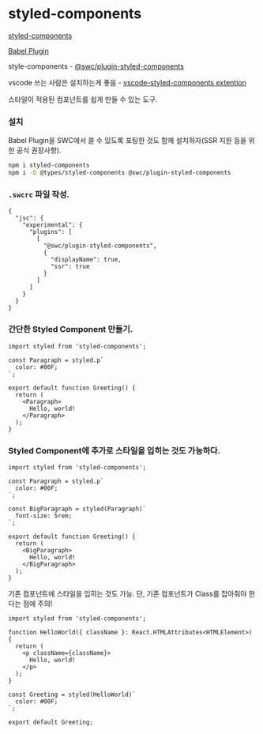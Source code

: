 # styled-components

[styled-components](https://styled-components.com/)

[Babel Plugin](https://styled-components.com/docs/tooling#babel-plugin)

style-components - [@swc/plugin-styled-components](https://github.com/swc-project/plugins/tree/main/packages/styled-components)

vscode 쓰는 사람은 설치하는게 좋음 - [vscode-styled-components extention](https://marketplace.visualstudio.com/items?itemName=styled-components.vscode-styled-components)

스타일이 적용된 컴포넌트를 쉽게 만들 수 있는 도구.

### 설치

Babel Plugin을 SWC에서 쓸 수 있도록 포팅한 것도 함께 설치하자(SSR 지원 등을 위한 공식 권장사항).

```bash
npm i styled-components
npm i -D @types/styled-components @swc/plugin-styled-components
```

### `.swcrc` 파일 작성.

```tsx
{
  "jsc": {
    "experimental": {
      "plugins": [
        [
          "@swc/plugin-styled-components",
          {
            "displayName": true,
            "ssr": true
          }
        ]
      ]
    }
  }
}
```

### 간단한 Styled Component 만들기.

```tsx
import styled from 'styled-components';

const Paragraph = styled.p`
  color: #00F;
`;

export default function Greeting() {
  return (
    <Paragraph>
      Hello, world!
    </Paragraph>
  );
}
```

### Styled Component에 추가로 스타일을 입히는 것도 가능하다.

```tsx
import styled from 'styled-components';

const Paragraph = styled.p`
  color: #00F;
`;

const BigParagraph = styled(Paragraph)`
  font-size: 5rem;
`;

export default function Greeting() {
  return (
    <BigParagraph>
      Hello, world!
    </BigParagraph>
  );
}
```

기존 컴포넌트에 스타일을 입히는 것도 가능. 단, 기존 컴포넌트가 Class를 잡아줘야 한다는 점에 주의!

```tsx
import styled from 'styled-components';

function HelloWorld({ className }: React.HTMLAttributes<HTMLElement>) {
  return (
    <p className={className}>
      Hello, world!
    </p>
  );
}

const Greeting = styled(HelloWorld)`
  color: #00F;
`;

export default Greeting;
```
